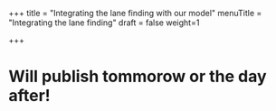+++
title = "Integrating the lane finding with our model"
menuTitle = "Integrating the lane finding"
draft = false
weight=1

+++

# Will publish tommorow or the day after!

